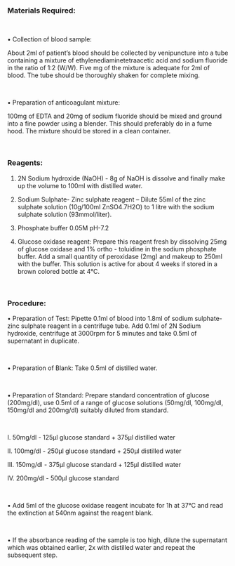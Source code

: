 ### Materials Required:

&nbsp;

•	 Collection of blood sample:
 
 
About 2ml of patient’s blood should be collected by venipuncture into a tube containing a mixture of ethylenediaminetetraacetic acid and sodium fluoride in the ratio of 1:2 (W/W). Five mg of the mixture is adequate for 2ml of blood. The tube should be thoroughly shaken for complete mixing.
 
 &nbsp;

•	 Preparation of anticoagulant mixture:
 
 
100mg of EDTA and 20mg of sodium fluoride should be mixed and ground into a fine powder using a blender. This should preferably do in a fume hood. The mixture should be stored in a clean container.
 
 &nbsp;

### Reagents:
 
 
1.	2N Sodium hydroxide (NaOH) - 8g of NaOH is dissolve and finally make up the volume to 100ml with distilled water.

2.	Sodium Sulphate- Zinc sulphate reagent – Dilute 55ml of the zinc sulphate solution (10g/100ml ZnSO4.7H2O) to 1 litre with the sodium sulphate solution (93mmol/liter).   

3.	Phosphate buffer 0.05M  pH-7.2

4.	Glucose oxidase reagent:  Prepare this reagent fresh by dissolving 25mg of glucose oxidase and 1% ortho - toluidine in the sodium phosphate buffer. Add a small quantity of peroxidase (2mg) and makeup to 250ml with the buffer. This solution is active for about 4 weeks if stored in a brown colored bottle at 4°C.
 
 &nbsp;


### Procedure:
 
 
•	Preparation of Test: Pipette 0.1ml of blood into 1.8ml of sodium sulphate-zinc sulphate reagent in a centrifuge tube. Add 0.1ml of 2N Sodium hydroxide, centrifuge at 3000rpm for 5 minutes and take 0.5ml of supernatant in duplicate.

 &nbsp;

•	 Preparation of Blank: Take 0.5ml of distilled water.

 &nbsp;

•	Preparation of Standard: Prepare standard concentration of glucose (200mg/dl), use 0.5ml of a range of glucose solutions (50mg/dl, 100mg/dl, 150mg/dl and 200mg/dl) suitably diluted from standard.

 &nbsp;

 
 
I.    50mg/dl - 125µl glucose standard + 375µl distilled water
 
II.  100mg/dl - 250µl glucose standard + 250µl distilled water
 
III. 150mg/dl - 375µl glucose standard + 125µl distilled water
 
IV.  200mg/dl - 500µl glucose standard 

 &nbsp;

•	Add 5ml of the glucose oxidase reagent incubate for 1h at 37°C and read the extinction at 540nm against the reagent blank.
 
 &nbsp;
  
•	If the absorbance reading of the sample is too high, dilute the supernatant which was obtained earlier, 2x with distilled water and repeat the subsequent step.
 

